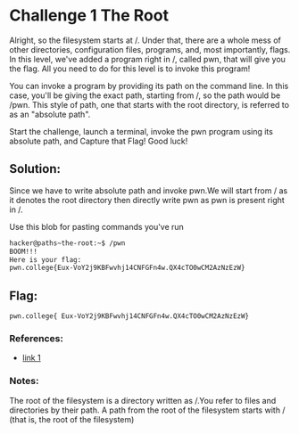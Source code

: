 # Challenge 1 The Root

Alright, so the filesystem starts at /. Under that, there are a whole mess of other directories, configuration files, programs, and, most importantly, flags. In this level, we've added a program right in /, called pwn, that will give you the flag. All you need to do for this level is to invoke this program!

You can invoke a program by providing its path on the command line. In this case, you'll be giving the exact path, starting from /, so the path would be /pwn. This style of path, one that starts with the root directory, is referred to as an "absolute path".

Start the challenge, launch a terminal, invoke the pwn program using its absolute path, and Capture that Flag! Good luck!

## Solution:

Since we have to write absolute path and invoke pwn.We will start from / as it denotes the root directory then directly write pwn as pwn is present right in /.


Use this blob for pasting commands you've run
```sh
hacker@paths~the-root:~$ /pwn
BOOM!!!
Here is your flag:
pwn.college{Eux-VoY2j9KBFwvhj14CNFGFn4w.QX4cTO0wCM2AzNzEzW}
```

## Flag: 

```
pwn.college{ Eux-VoY2j9KBFwvhj14CNFGFn4w.QX4cTO0wCM2AzNzEzW}
```


### References:

- [link 1](https://pwn.college)
  
### Notes:

The root of the filesystem is a directory written as /.You refer to files and directories by their path.
A path from the root of the filesystem starts with / (that is, the root of the filesystem)


